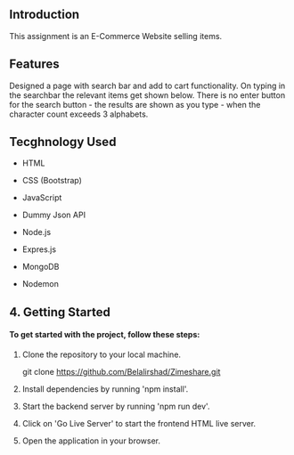 ## Introduction

This assignment is an E-Commerce Website selling items.

## Features

Designed a page with search bar and add to cart functionality. On typing in the searchbar the relevant items get shown below. There is no enter button for the search button - the results are shown as you type - when the character count exceeds 3 alphabets.

## Tecghnology Used

- HTML

- CSS (Bootstrap)

- JavaScript

- Dummy Json API

- Node.js

- Expres.js

- MongoDB

- Nodemon

## 4. Getting Started

#### To get started with the project, follow these steps:

1. Clone the repository to your local machine.

   git clone https://github.com/Belalirshad/Zimeshare.git

2. Install dependencies by running 'npm install'.

3. Start the backend server by running 'npm run dev'.

4. Click on 'Go Live Server' to start the frontend HTML live server.

5. Open the application in your browser.
